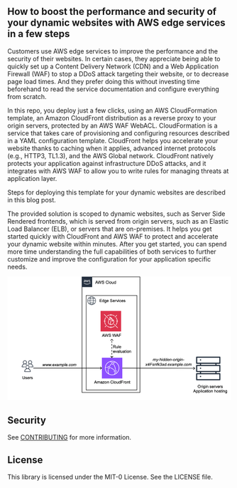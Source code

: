 ## How to boost the performance and security of your dynamic websites with AWS edge services in a few steps

Customers use AWS edge services to improve the performance and the security of their websites. In certain cases, they appreciate being able to quickly set up a Content Delivery Network (CDN) and a Web Application Firewall (WAF) to stop a DDoS attack targeting their website, or to decrease page load times. And they prefer doing this without investing time beforehand to read the service documentation and configure everything from scratch.

In this repo, you deploy just a few clicks, using an AWS CloudFormation template, an Amazon CloudFront distribution as a reverse proxy to your origin servers, protected by an AWS WAF WebACL. CloudFormation is a service that takes care of provisioning and configuring resources described in a YAML configuration template. CloudFront helps you accelerate your website thanks to caching when it applies, advanced internet protocols (e.g., HTTP3, TL1.3), and the AWS Global network. CloudFront natively protects your application against infrastructure DDoS attacks, and it integrates with AWS WAF to allow you to write rules for managing threats at application layer. 

Steps for deploying this template for your dynamic websites are described in this blog post.

The provided solution is scoped to dynamic websites, such as Server Side Rendered frontends, which is served from origin servers, such as an Elastic Load Balancer (ELB), or servers that are on-premises. It helps you get started quickly with CloudFront and AWS WAF to protect and accelerate your dynamic website within minutes. After you get started, you can spend more time understanding the full capabilities of both services to further customize and improve the configuration for your application specific needs.

![image](architecture-web-application-cloudFront-waf.png)

## Security

See [CONTRIBUTING](CONTRIBUTING.md#security-issue-notifications) for more information.

## License

This library is licensed under the MIT-0 License. See the LICENSE file.

